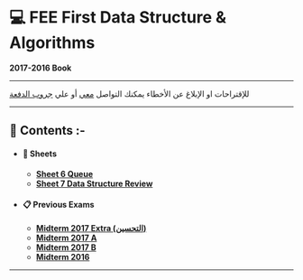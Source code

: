 # :computer: FEE First Data Structure & Algorithms
**2017-2016 Book**
***    
للإقتراحات او الإبلاغ عن الأخطاء يمكنك التواصل [معي](https://www.facebook.com/TarekkMA1) أو علي [جروب الدفعة](https://www.facebook.com/groups/FEE.52/)
***
## :book: **Contents :-**

* #### :pencil: Sheets
    * [**Sheet 6 Queue**](/sheets17/sheet6/_.md)
    * [**Sheet 7 Data Structure Review**](/sheets17/sheet7/_.md)

* #### :clipboard: Previous Exams
    * [**Midterm 2017 Extra (التحسين)**](/Exams/mid17extra/_ans.md)
    * [**Midterm 2017 A**](/Exams/mid17a/_ans.md)
    * [**Midterm 2017 B**](/Exams/mid17b/_ans.md)
    * [**Midterm 2016**](/Exams/Mid16/1.md)
***

